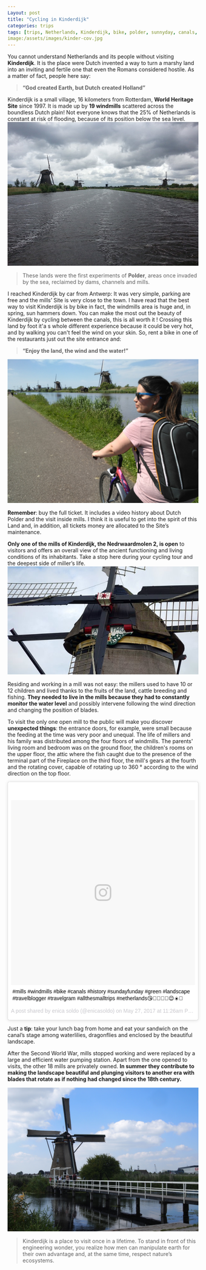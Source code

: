 ```yaml
---
Layout: post
title: "Cycling in Kinderdijk"
categories: trips
tags: [trips, Netherlands, Kinderdijk, bike, polder, sunnyday, canals, windmills, millers, landscape, water, nature]
image:/assets/images/kinder-cov.jpg
---
```



You cannot understand Netherlands and its people without visiting **Kinderdijk**. It is the place were Dutch invented a way to turn a marshy land into an inviting and fertile one that even the Romans considered hostile. As a matter of fact, people here say:  

> **“God created Earth, but Dutch created Holland”**

Kinderdijk is a small village, 16 kilometers from Rotterdam, **World Heritage Site** since 1997. It is made up by **19 windmills** scattered across the boundless Dutch plain!
Not everyone knows that the 25% of Netherlands is constant at risk of flooding, because of its position below the sea level.
![Canals](/assets/images/sea-level.jpg)
> These lands were the first experiments of **Polder**, areas once invaded by the sea, reclaimed by dams, channels and mills.

I reached Kinderdijk by car from Antwerp: It was very simple, parking are free and the mills’ Site is very close to the town. I have read that the best way to visit Kinderdijk is by bike in fact, the windmills area is huge and, in spring, sun hammers down. You can make the most out the beauty of Kinderdijk by cycling between the canals, this is all worth it ! Crossing this land by foot it'a s whole different experience because it could be very hot, and by walking you can't feel the wind on your skin. So, rent a bike in one of the restaurants just out the site entrance and:

> **“Enjoy the land, the wind and the water!”**

![Cycling among windmills](/assets/images/kinderdijk.jpg)

**Remember**: buy the full ticket. lt includes a video history about Dutch Polder and the visit inside mills. I think it is useful to get into the spirit of this Land and, in addition, all tickets money are allocated to the Site’s maintenance.

**Only one of the mills of Kinderdijk, the Nedrwaardmolen 2, is open** to visitors and offers an overall view of the ancient functioning and living conditions of its inhabitants. Take a stop here during your cycling tour and the deepest side of miller’s life.
![Mill blades](/assets/images/kinderdijk-mill.jpg)

Residing and working in a mill was not easy: the millers used to have 10 or 12 children and lived thanks to the fruits of the land, cattle breeding and fishing. **They needed to live in the mills because they had to constantly monitor the water level** and possibly intervene following the wind direction and changing the position of blades.


To visit the only one open mill to the public will make you discover **unexpected things**: the entrance doors, for example, were small because the feeding at the time was very poor and unequal.
The life of millers and his family was distributed among the four floors of windmills. The parents' living room and bedroom was on the ground floor, the children's rooms on the upper floor, the attic where the fish caught due to the presence of the terminal part of the Fireplace on the third floor, the mill's gears at the fourth and the rotating cover, capable of rotating up to 360 ° according to the wind direction on the top floor.
<blockquote class="instagram-media" data-instgrm-captioned data-instgrm-version="7" style=" background:#FFF; border:0; border-radius:3px; box-shadow:0 0 1px 0 rgba(0,0,0,0.5),0 1px 10px 0 rgba(0,0,0,0.15); margin: 1px; max-width:658px; padding:0; width:99.375%; width:-webkit-calc(100% - 2px); width:calc(100% - 2px);"><div style="padding:8px;"> <div style=" background:#F8F8F8; line-height:0; margin-top:40px; padding:50.0% 0; text-align:center; width:100%;"> <div style=" background:url(data:image/png;base64,iVBORw0KGgoAAAANSUhEUgAAACwAAAAsCAMAAAApWqozAAAABGdBTUEAALGPC/xhBQAAAAFzUkdCAK7OHOkAAAAMUExURczMzPf399fX1+bm5mzY9AMAAADiSURBVDjLvZXbEsMgCES5/P8/t9FuRVCRmU73JWlzosgSIIZURCjo/ad+EQJJB4Hv8BFt+IDpQoCx1wjOSBFhh2XssxEIYn3ulI/6MNReE07UIWJEv8UEOWDS88LY97kqyTliJKKtuYBbruAyVh5wOHiXmpi5we58Ek028czwyuQdLKPG1Bkb4NnM+VeAnfHqn1k4+GPT6uGQcvu2h2OVuIf/gWUFyy8OWEpdyZSa3aVCqpVoVvzZZ2VTnn2wU8qzVjDDetO90GSy9mVLqtgYSy231MxrY6I2gGqjrTY0L8fxCxfCBbhWrsYYAAAAAElFTkSuQmCC); display:block; height:44px; margin:0 auto -44px; position:relative; top:-22px; width:44px;"></div></div> <p style=" margin:8px 0 0 0; padding:0 4px;"> <a href="https://www.instagram.com/p/BUmxWIJDgbj/" style=" color:#000; font-family:Arial,sans-serif; font-size:14px; font-style:normal; font-weight:normal; line-height:17px; text-decoration:none; word-wrap:break-word;" target="_blank">#mills #windmills #bike #canals #history #sundayfunday #green #landscape #travelblogger #travelgram #allthesmalltrips #netherlands😘💛🇳🇱🌷😉☀️🌿</a></p> <p style=" color:#c9c8cd; font-family:Arial,sans-serif; font-size:14px; line-height:17px; margin-bottom:0; margin-top:8px; overflow:hidden; padding:8px 0 7px; text-align:center; text-overflow:ellipsis; white-space:nowrap;">A post shared by enica soldo (@enicasoldo) on <time style=" font-family:Arial,sans-serif; font-size:14px; line-height:17px;" datetime="2017-05-27T18:26:27+00:00">May 27, 2017 at 11:26am PDT</time></p></div></blockquote> <script async defer src="//platform.instagram.com/en_US/embeds.js"></script>


Just a **tip**: take your lunch bag from home and eat your sandwich on the canal’s stage among waterlilies, dragonflies and enclosed by the beautiful landscape.

After the Second World War, mills stopped working and were replaced by a large and efficient water pumping station. Apart from the one opened to visits, the other 18 mills are privately owned. **In summer they contribute to making the landscape beautiful and plunging visitors to another era with blades that rotate as if nothing had changed since the 18th century.**

![The open mill](/assets/images/open-mill.jpg)


> Kinderdijk is a place to visit once in a lifetime. To stand in front of this engineering wonder, you realize how men can manipulate earth for their own advantage and, at the same time, respect nature’s ecosystems.
